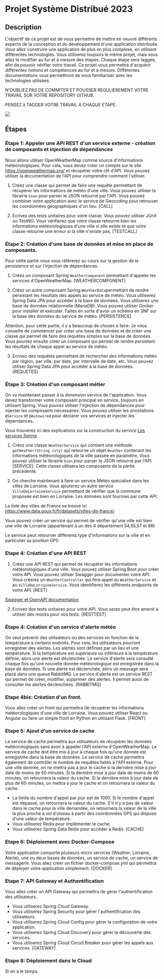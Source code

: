 # Projet Système Distribué 2023

## Description
L'objectif de ce projet est de vous permettre de mettre en oeuvre différents aspects de la conception et du développement d'une application distribuée. Vous allez construire une application de plus en plus complexe, en utilisant différentes technologies. Vous utiliserez toujours le même projet, mais vous allez le modifier au fur et à mesure des étapes. Chaque étape sera taggée, afin de pouvoir vérifier votre travail. Ce projet vous permettra d'acquérir différentes notions et compétences au fur et à mesure. Différentes documentations vous permettront de vous familiariser avec les technologies utilisées.

N'OUBLIEZ PAS DE COMMITER ET POUSSER REGULIEREMENT VOTRE TRAVAIL SUR VOTRE REPOSITORY GITHUB.

PENSEZ à TAGGER VOTRE TRAVAIL A CHAQUE ETAPE.

<img src="images/projet.png">

## Étapes

### Étape 1: Appeler une API REST d'un service externe - création de composants et injection de dépendances

Nous allons utiliser OpenWeatherMap comme source d'informations météorologiques. Pour cela, vous devez créer un compte sur le site https://openweathermap.org/ et récupérer votre clé d'API. Vous pouvez utiliser la documentation de l'API pour comprendre comment l'utiliser.

1. Créez une classe qui permet de faire une requête permettant de récupérer les informations de météo d'une ville. Vous pouvez utiliser la librairie `Gson` pour parser le JSON retourné par l'API. Vous pouvez combiner votre application avec le service de Geocoding pour retrouver les coordonnées géographiques d'un lieu. [CALL]

2. Ecrivez des tests unitaires pour votre classe. Vous pouvez utiliser JUnit ou TestNG. Vous vérifierez que votre classe retourne bien les informations météorologiques d'une ville si elle existe et que votre classe retourne une erreur si la ville n'existe pas. [TESTCALL]

### Étape 2: Création d'une base de données et mise en place de composants.

Pour cette partie vous vous référerez au cours sur la gestion de la persistence et sur l'injection de dépendances.

1. Créez un composant Spring `WeatherComponent` permettant d'appeler les services d'OpenWeatherMap. [WEATHERCOMPONENT]

2. Créez un autre composant Spring `WeatherData`permettant de rendre persistant les résultats des appels au service de météo. Vous utiliserez Spring Data JPA pour accéder à la base de données. Vous utiliserez une base de données relationnelle (MariaDB). Vous pouvez utiliser Docker pour installer et exécuter. Faites en sorte d'avoir un schéma en 3NF sur la base des données du service de météo. [PERSISTENCE]

Attention, pour cette partie, il y a beaucoup de choses à faire. Je vous conseille de commencer par créer une base de données et de créer une classe qui permet de faire des requêtes simples sur la base de données. Vous pourrez ensuite créer un composant qui permet de rendre persistant les résultats de chaque appel au service de météo.

3. Ecrivez des requêtes permettant de rechercher des informations météo par région, par ville, par date, par intervalle de date, etc. Vous pouvez utiliser Spring Data JPA pour accéder à la base de données. [REQUETES]

### Étape 3: Création d'un composant métier

On va maintenant passer à la dimension service de l'application. Vous devez transformer votre composant principal en service, toujours en utilisant Spring. Vous pouvez utiliser l'injection de dépendances pour injecter les composants nécessaires. Vous pouvez utiliser les annotations `@Service` et `@Autowired` pour déclarer vos services et injecter les dépendances.

Vous trouverez ici des explications sur la construction du service
[Les services Spring](SpringService.md)


1. Créez une classe `WeatherService` qui contient une méthode `getWeather(String city)` qui retourne un objet `Weather` contenant les informations météorologiques de la ville passée en paramètre. Vous pouvez utiliser la librairie `Gson` pour parser le JSON retourné par l'API. [SERVICE]. Cette classe utilisera les composants de la partie précédente.


2. On cherche maintenant à faire un service Météo spécialisé dans les villes de Lorraine. Vous ajouterez un autre service `VilleDeLorraineService` permettant de vérifier que la commune proposée est bien en Lorraine. Les données sont fournies par cette API:

La liste des villes de France se trouve ici
https://www.data.gouv.fr/fr/datasets/villes-de-france/

Vous pouvez créer un service qui permet de vérifier qu'une ville est bien une ville de Lorraine (appartenant à un des 4 département 54,55,57 et 88)

Le service peut retourner différents type d'informations sur la ville et en particulier sa position GPS


### Etape 4: Création d'une API REST

1. Créez une API REST qui permet de récupérer les informations météorologiques d'une ville. Vous pouvez utiliser Spring Boot pour créer votre API. Vous pouvez utiliser Swagger pour documenter votre API. Vous créerez un `WeatherController` qui fera appel au `WeatherService` et au `VilleDeLorraineService`. Vous identifierez les différents endpoints de votre API.
[REST]

[Swagger et OpenAPI documentation](https://swagger.io/specification/)

2. Ecrivez des tests unitaires pour votre API. Vous serez peut être amené à utiliser des mocks pour vos tests.
[RESTTEST]


### Étape 4: Création d'un service d'alerte météo

On veut prévenir des utilisateurs ou des services en fonction de la température à certains endroits. Pour cela, les utilisateurs pourront enregistrer des alertes. Les alertes sont définies par un lieu et une température. Si la température est supérieure ou inférieure à la température définie, alors une alerte est déclenchée.
Le service d'alerte sera consulté chaque fois qu'une nouvelle donnée météorologique est enregistrée dans la base de données. Si une alerte est déclenchée, alors un message sera placé dans une queue RabbitMQ. Le service d'alerte est un service REST qui permet de créer, modifier, supprimer des alertes. Il permet aussi de consulter les alertes déclenchées.
[RABBITMQ]

### Etape 4bis: Création d'un front.
Vous allez créer un front qui permettra de récupérer les informations météorologiques d'une ville de Lorraine. Vous pouvez utiliser React ou Angular ou faire un simple front en Python en utilisant Flask.
[FRONT]

### Etape 5: Ajout d'un service de cache

Le service de cache permettra aux utilisateurs de récupérer les données météorologiques sans avoir à appeler l'API externe d'OpenWeatherMap. Le service de cache doit être mis à jour à chaque fois qu'une donnée est enregistrée dans la base de données.
 Le service de cache permettra également de contrôler le nombre de requêtes faites à l'API externe. Pour une ville donnée, on ne mettra pas à jour le cache si la dernière mise à jour date de moins de 60 minutes. Si la dernière mise à jour date de moins de 60 minutes, on retournera la valeur du cache. Si la dernière mise à jour date de plus de 60 minutes, on mettra à jour le cache et on retournera la valeur du cache.

* La limite du nombre d'appel par jour est de 1000. Si le nombre d'appel est dépassé, on retournera la valeur du cache. S'il n'y a pas de valeur dans le cache pour la ville demandée, on retournera la valeur de la ville la plus proche à vol d'oiseau à partir des coordonnées GPS qui dispose d'une valeur de température.
* Vous utiliserez Redis pour implémenter le cache.
* Vous utiliserez Spring Data Redis pour accéder à Redis.
[CACHE]

### Etape 6: Déploiement avec Docker-Compose
Votre application comporte plusieurs micro services (Weather, Lorraine, Alerte), une ou deux bases de données, un service de cache, un service de messagerie. Vous allez créer un fichier docker-compose.yml qui permettra de déployer votre application simplement.
[DOCKER]

### Etape 7: API Gateway et Authentification
Vous allez créer un API Gateway qui permettra de gérer l'authentification des utilisateurs.
* Vous utiliserez Spring Cloud Gateway.
* Vous utiliserez Spring Security pour gérer l'authentification des utilisateurs.
* Vous utiliserez Spring Cloud Config pour gérer la configuration de votre application.
* Vous utiliserez Spring Cloud Discovery pour gérer la découverte des services.
* Vous utiliserez Spring Cloud Circuit Breaker pour gérer les appels aux services.
[GATEWAY]


### Etape 8: Déploiement dans le Cloud

Si on a le temps.